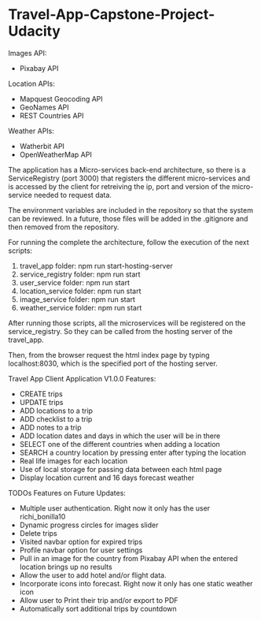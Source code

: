 # Travel-App-Capstone-Project-Udacity
 
Images API:
- Pixabay API

Location APIs:
- Mapquest Geocoding API
- GeoNames API
- REST Countries API

Weather APIs:
- Watherbit API
- OpenWeatherMap API

The application has a Micro-services back-end architecture, so there is a ServiceRegistry (port 3000) that registers the different
micro-services and is accessed by the client for retreiving the ip, port and version of the micro-service needed to
request data.

The environment variables are included in the repository so that the system can be reviewed. In a future, those files will be added
in the .gitignore and then removed from the repository.

For running the complete the architecture, follow the execution of the next scripts:
1) travel_app folder: npm run start-hosting-server
2) service_registry folder: npm run start
3) user_service folder: npm run start
4) location_service folder: npm run start
5) image_service folder: npm run start
6) weather_service folder: npm run start

After running those scripts, all the microservices will be registered on the service_registry. So they can be called from the
hosting server of the travel_app.

Then, from the browser request the html index page by typing localhost:8030, which is the specified port of the hosting server.

Travel App Client Application V1.0.0 Features:
- CREATE trips
- UPDATE trips
- ADD locations to a trip
- ADD checklist to a trip
- ADD notes to a trip
- ADD location dates and days in which the user will be in there
- SELECT one of the different countries when adding a location
- SEARCH a country location by pressing enter after typing the location
- Real life images for each location
- Use of local storage for passing data between each html page
- Display location current and 16 days forecast weather

TODOs Features on Future Updates:
- Multiple user authentication. Right now it only has the user richi_bonilla10
- Dynamic progress circles for images slider
- Delete trips
- Visited navbar option for expired trips
- Profile navbar option for user settings
- Pull in an image for the country from Pixabay API when the entered location brings up no results
- Allow the user to add hotel and/or flight data.
- Incorporate icons into forecast. Right now it only has one static weather icon
- Allow user to Print their trip and/or export to PDF
- Automatically sort additional trips by countdown